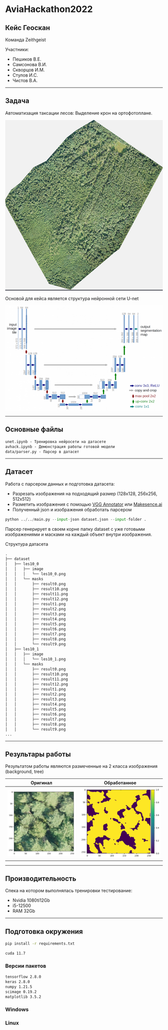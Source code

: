 # AviaHackathon2022
## Кейс Геоскан

Команда Zeithgeist

Участники:
 - Пешиков В.Е.
 - Самсонова В.И.
 - Скворцов И.М.
 - Стулов И.С.
 - Чистов В.А.
---
 ## Задача 

Автоматизация таксации лесов:
Выделение крон на ортофотоплане.

 ![OFP](demo/ofp.png "Ортофотоплан")

Основой для кейса является структура нейронной сети U-net

![U-net](demo/nstruct.png "U-net")

---
## Основные файлы

```
unet.ipynb - Тренировка нейросети на датасете
avhack.ipynb - Демонстрация работы готовой модели
data/parser.py - Парсер в датасет
```

---
## Датасет

Работа с парсером данных и подготовка датасета:
  - Разрезать изображения на подходящий размер (128x128, 256x256, 512x512)
  - Разметить изображения с помощью [VGG Annotator](https://www.robots.ox.ac.uk/~vgg/software/via/via.html) или [Makesence.ai](https://www.makesense.ai/)
  - Полученный json и изображения обработать парсером

```python
python ../../main.py --input-json dataset.json --input-folder .
```
Парсер генерирует в своем корне папку dataset с уже готовыми изображениями и масками на каждый объект внутри изображения.

Структура датасета
```
.
├── dataset
│   ├── les10_0
│   │   ├── image
│   │   │   └── les10_0.png
│   │   └── masks
│   │       ├── result0.png
│   │       ├── result10.png
│   │       ├── result11.png
│   │       ├── result12.png
│   │       ├── result1.png
│   │       ├── result2.png
│   │       ├── result3.png
│   │       ├── result4.png
│   │       ├── result5.png
│   │       ├── result6.png
│   │       ├── result7.png
│   │       ├── result8.png
│   │       └── result9.png
│   ├── les10_1
│   │   ├── image
│   │   │   └── les10_1.png
│   │   └── masks
│   │       ├── result0.png
│   │       ├── result10.png
│   │       ├── result11.png
│   │       ├── result12.png
│   │       ├── result1.png
│   │       ├── result2.png
│   │       ├── result3.png
│   │       ├── result4.png
│   │       ├── result5.png
│   │       ├── result6.png
│   │       ├── result7.png
│   │       ├── result8.png
│   │       └── result9.png
...
```
---
## Результары работы

Результатом работы являются размеченные на 2 класса изображения (background, tree)

Оригинал             |  Обработанное
:-------------------------:|:-------------------------:
![](demo/orig.png)  |  ![](demo/nmask.png)

---
## Производительность

Спека на котором выполнялась тренировки тестирование:
- Nvidia 1080ti12Gb
- i5-12500
- RAM 32Gb

---
## Подготовка окружения

```bash
pip install -r requirements.txt
```

```
cuda 11.7
```
### Версии пакетов

```
tensorflow 2.8.0
keras 2.8.0
numpy 1.21.5
scimage 0.19.2
matplotlib 3.5.2
```

### Windows

### Linux